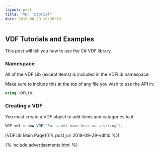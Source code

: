 ```yaml
---
layout: post
title: "VDF Tutorial"
date: 2018-08-29 18:26:18
---
```


## VDF Tutorials and Examples

This post will tell you how to use the C# VDF library.

### Namespace

All of the VDF Lib (except items) is included in the VDFLib namespace.

Make sure to include this at the top of any file you wish to use the API in:

```csharp
using VDFLib;
```

### Creating a VDF

You must create a VDF object to add items and catagories to it.

```csharp
VDF vdf = new VDF("Put a vdf name here as a string");
```

[VDFLib Main Page]({% post_url 2018-09-29-vdflib %})

{% include advertisements.html %}
